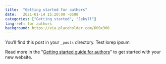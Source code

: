 ```yaml
---
title:  "Getting started for authors"
date:   2021-01-14 15:20:00 -0500
categories: ["Getting started", "Jekyll"]
lang-ref: for authors
background: https://via.placeholder.com/600x300
---
```

You’ll find this post in your `_posts` directory.
Test 
lorep ipsum

Read more in the "[Getting started guide for authors](https://github.com/gbif/hosted-portals/blob/main/getting-started/for-authors.md)" to get started with your new website.
